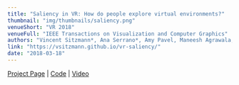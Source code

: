 ```yaml
---
title: "Saliency in VR: How do people explore virtual environments?"
thumbnail: "img/thumbnails/saliency.png"
venueShort: "VR 2018"
venueFull: "IEEE Transactions on Visualization and Computer Graphics"
authors: "Vincent Sitzmann*, Ana Serrano*, Amy Pavel, Maneesh Agrawala, Diego Gutierrez, Belen Masia, and Gordon Wetzstein"
link: "https://vsitzmann.github.io/vr-saliency/"
date: "2018-03-18"
---
```


[Project Page][1] | [Code][code] | [Video][2]

[1]: https://vsitzmann.github.io/vr-saliency/
[2]: https://www.youtube.com/watch?v=c0wW1EiAvlk
[code]: https://github.com/vsitzmann/vr-saliency